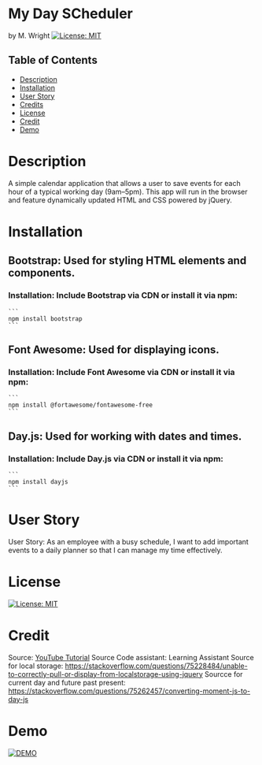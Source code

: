 # My Day SCheduler 
by M. Wright [![License: MIT](https://img.shields.io/badge/License-MIT-yellow.svg)](https://opensource.org/licenses/MIT)

## Table of Contents 
- [Description](#description)
- [Installation](#installation)
- [User Story](#user-story)
- [Credits](#credits)
- [License](#license)
- [Credit](#credit)
- [Demo](#demo)

# Description
A simple calendar application that allows a user to save events for each hour of a typical working day (9am–5pm). This app will run in the browser and feature dynamically updated HTML and CSS powered by jQuery. 

# Installation
 ## Bootstrap: Used for styling HTML elements and components.
  ### Installation: Include Bootstrap via CDN or install it via npm:
    ```
    npm install bootstrap
    ```

 ## Font Awesome: Used for displaying icons.
  ### Installation: Include Font Awesome via CDN or install it via npm:
    ```
    npm install @fortawesome/fontawesome-free
    ```

 ## Day.js: Used for working with dates and times.
   ### Installation: Include Day.js via CDN or install it via npm:
    ```
    npm install dayjs
    ```

# User Story
User Story: As an employee with a busy schedule, I want to add important events to a daily planner so that I can manage my time effectively. 

# License
[![License: MIT](https://img.shields.io/badge/License-MIT-yellow.svg)](https://opensource.org/licenses/MIT)

# Credit
Source: [YouTube Tutorial](https://www.youtube.com/watch?v=xAyCPllpTIs)
Source Code assistant:  Learning Assistant 
Source for local storage: https://stackoverflow.com/questions/75228484/unable-to-correctly-pull-or-display-from-localstorage-using-jquery
Sourcce for current day and future past present: https://stackoverflow.com/questions/75262457/converting-moment-js-to-day-js 

# Demo
[![DEMO](./Assets/demo/Myscheduler.gif)](./Assets/demo/Myscheduler.gif)
